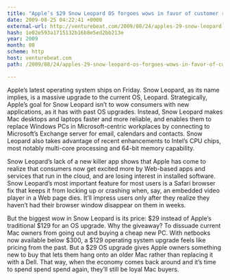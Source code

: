 ```yaml
---
title: "Apple’s $29 Snow Leopard OS forgoes wows in favor of customer retention"
date: 2009-08-25 04:22:41 +0000
external-url: http://venturebeat.com/2009/08/24/apples-29-snow-leopard-os-forgoes-wows-in-favor-of-customer-retention/
hash: 1e02e593a1715132b16b8e5ed2bb213e
year: 2009
month: 08
scheme: http
host: venturebeat.com
path: /2009/08/24/apples-29-snow-leopard-os-forgoes-wows-in-favor-of-customer-retention/

---
```


Apple’s latest operating system ships on Friday. Snow Leopard, as its name implies, is a massive upgrade to the current OS, Leopard. Strategically, Apple’s goal for Snow Leopard isn’t to wow consumers with new applications, as it has with past OS upgrades. Instead, Snow Leopard makes Mac desktops and laptops faster and more reliable, and enables them to replace Windows PCs in Microsoft-centric workplaces by connecting to Microsoft’s Exchange server for email, calendars and contacts. Snow Leopard also takes advantage of recent enhancements to Intel’s CPU chips, most notably multi-core processing and 64-bit memory capability.

Snow Leopard’s lack of a new killer app shows that Apple has come to realize that consumers now get excited more by Web-based apps and services that run in the cloud, and are losing interest in installed software. Snow Leopard’s most important feature for most users is a Safari browser fix that keeps it from locking up or crashing when, say, an embedded video player in a Web page dies. It’ll impress users only after they realize they haven’t had their browser window disappear on them in weeks.

But the biggest wow in Snow Leopard is its price: $29 instead of Apple’s traditional $129 for an OS upgrade. Why the giveaway? To dissuade current Mac owners from going out and buying a cheap new PC. With netbooks now available below $300, a $129 operating system upgrade feels like pricing from the past. But a $29 OS upgrade gives Apple owners something new to buy that lets them hang onto an older Mac rather than replacing it with a Dell. That way, when the economy comes back around and it’s time to spend spend spend again, they’ll still be loyal Mac buyers.



    

